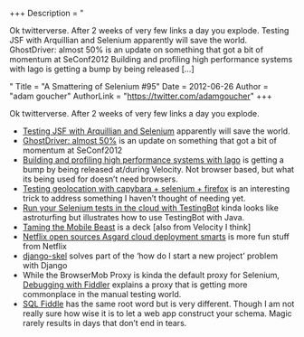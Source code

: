 +++
Description = "<p>Ok twitterverse. After 2 weeks of very few links a day you explode. Testing JSF with Arquillian and Selenium apparently will save the world. GhostDriver: almost 50% is an update on something that got a bit of momentum at SeConf2012 Building and profiling high performance systems with Iago is getting a bump by being released […]</p>"
Title = "A Smattering of Selenium #95"
Date = 2012-06-26
Author = "adam goucher"
AuthorLink = "https://twitter.com/adamgoucher"
+++

<p>Ok twitterverse. After 2 weeks of very few links a day you explode.</p>
<ul>
<li><a href="http://www.slideshare.net/lfryc/testing-jsf-with-arquillian-and-selenium">Testing JSF with Arquillian and Selenium</a> apparently will save the world.</li>
<li><a href="http://blog.ivandemarino.me/2012/06/26/GhostDriver-almost-50">GhostDriver: almost 50%</a> is an update on something that got a bit of momentum at SeConf2012</li>
<li><a href="http://engineering.twitter.com/2012/06/building-and-profiling-high-performance.html">Building and profiling high performance systems with Iago</a> is getting a bump by being released at/during Velocity. Not browser based, but what its being used for doesn&#8217;t need browsers.</li>
<li><a href="http://grosser.it/2012/04/19/testing-geolocation-with-capybara-selenium-firefox/">Testing geolocation with capybara + selenium + firefox</a> is an interesting trick to address something I haven&#8217;t thought of needing yet.</li>
<li><a href="http://selenium.polteq.com/en/run-your-selenium-tests-in-the-cloud-with-testingbot/">Run your Selenium tests in the cloud with TestingBot</a> kinda looks like astroturfing but illustrates how to use TestingBot with Java.</li>
<li><a href="http://www.slideshare.net/patrickmeenan/velocity-2012-taming-the-mobile-beast">Taming the Mobile Beast</a> is a deck [also from Velocity I think]</li>
<li><a href="http://gigaom.com/cloud/netflix-open-sources-asgard-cloud-deployment-smarts/">Netflix open sources Asgard cloud deployment smarts</a> is more fun stuff from Netflix</li>
<li><a href="http://docs.django-skel.org/en/latest/index.html">django-skel</a> solves part of the &#8216;how do I start a new project&#8217; problem with Django</li>
<li>While the BrowserMob Proxy is kinda the default proxy for Selenium, <a href="http://fiddler2.com/book/">Debugging with Fiddler</a> explains a proxy that is getting more commonplace in the manual testing world.</li>
<li><a href="http://sqlfiddle.com/">SQL Fiddle</a> has the same root word but is very different. Though I am not really sure how wise it is to let a web app construct your schema. Magic rarely results in days that don&#8217;t end in tears.</li>
</ul>

